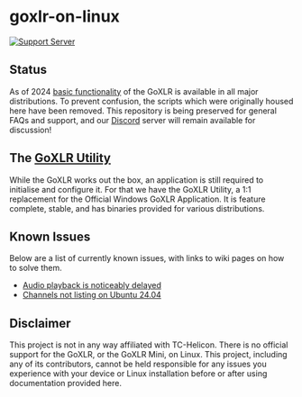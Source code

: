 # goxlr-on-linux
[![Support Server](https://img.shields.io/discord/828348446775574548.svg?label=Discord&logo=Discord&colorB=7289da&style=flat)](https://discord.gg/Wbp3UxkX2j)


## Status
As of 2024 [basic functionality](https://github.com/GoXLR-on-Linux/goxlr-on-linux/wiki/Basic-Functionality) of the GoXLR is available
in all major distributions. To prevent confusion, the scripts which were originally housed here have been removed. This repository is
being preserved for general FAQs and support, and our [Discord](https://discord.gg/Wbp3UxkX2j) server will remain available for discussion!

## The [GoXLR Utility](https://github.com/GoXLR-on-Linux/goxlr-utility/)
While the GoXLR works out the box, an application is still required to initialise and configure it. For that we have
the GoXLR Utility, a 1:1 replacement for the Official Windows GoXLR Application. It is feature complete, stable,
and has binaries provided for various distributions. 


## Known Issues
Below are a list of currently known issues, with links to wiki pages on how to solve them. 

* [Audio playback is noticeably delayed](https://github.com/GoXLR-on-Linux/goxlr-on-linux/wiki/Audio-Delays-when-using-PulseAudio)
* [Channels not listing on Ubuntu 24.04](https://github.com/GoXLR-on-Linux/goxlr-on-linux/wiki/GoXLR-Listing-as-'Multichannel'-in-Ubuntu-24.04-(Noble-Numbat))

## Disclaimer
This project is not in any way affiliated with TC-Helicon. There is no official support for the GoXLR, or the GoXLR 
Mini, on Linux. This project, including any of its contributors, cannot be held responsible for any issues you 
experience with your device or Linux installation before or after using documentation provided here.
